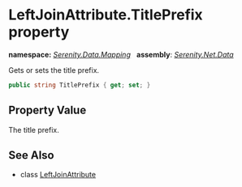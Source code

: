 # LeftJoinAttribute.TitlePrefix property
**namespace:** *[Serenity.Data.Mapping](../../README.md#serenity.data.mapping-namespace)*   **assembly**: *[Serenity.Net.Data](../../README.md)*

Gets or sets the title prefix.

```csharp
public string TitlePrefix { get; set; }
```

## Property Value

The title prefix.

## See Also

* class [LeftJoinAttribute](../LeftJoinAttribute.md)